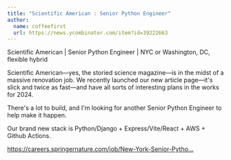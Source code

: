 ```yaml
---
title: "Scientific American : Senior Python Engineer"
author:
  name: coffeefirst
  url: https://news.ycombinator.com/item?id=39222663
---
```

Scientific American | Senior Python Engineer | NYC or Washington, DC, flexible hybrid

Scientific American—yes, the storied science magazine—is in the midst of a massive renovation job. We recently launched our new article page—it&#x27;s slick and twice as fast—and have all sorts of interesting plans in the works for 2024.

There&#x27;s a lot to build, and I&#x27;m looking for another Senior Python Engineer to help make it happen.

Our brand new stack is Python&#x2F;Django + Express&#x2F;Vite&#x2F;React + AWS + Github Actions.

<a href="https:&#x2F;&#x2F;careers.springernature.com&#x2F;job&#x2F;New-York-Senior-Python-Engineer%2C-Scientific-American&#x2F;1023181801&#x2F;" rel="nofollow">https:&#x2F;&#x2F;careers.springernature.com&#x2F;job&#x2F;New-York-Senior-Pytho...</a>

